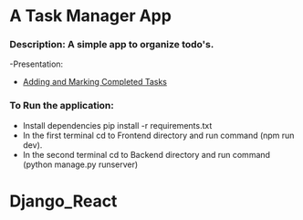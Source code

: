 # A Task Manager App

### Description: A simple app to organize todo's.

-Presentation:

- [Adding and Marking Completed Tasks](./static/taskmanager.gif)

### To Run the application:

- Install dependencies pip install -r requirements.txt
- In the first terminal cd to Frontend directory and run command (npm run dev).
- In the second terminal cd to Backend directory and run command
  (python manage.py runserver)
# Django_React
